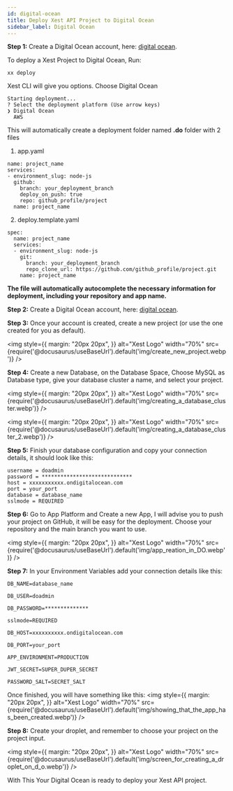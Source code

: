 ```yaml
---
id: digital-ocean
title: Deploy Xest API Project to Digital Ocean
sidebar_label: Digital Ocean
---
```


**Step 1:** Create a Digital Ocean account, here: [digital ocean](https://cloud.digitalocean.com/registrations/new).

To deploy a Xest Project to Digital Ocean, Run: 

```
xx deploy
```

Xest CLI will give you options. Choose Digital Ocean

```
Starting deployment...
? Select the deployment platform (Use arrow keys)
❯ Digital Ocean
  AWS
```
This will automatically create a deployment folder named  **.do** folder with 2 files
1. app.yaml
```
name: project_name
services:
- environment_slug: node-js
  github:
    branch: your_deployment_branch
    deploy_on_push: true
    repo: github_profile/project
  name: project_name
```

2. deploy.template.yaml
```
spec:
  name: project_name
  services:
  - environment_slug: node-js
    git:
      branch: your_deployment_branch
      repo_clone_url: https://github.com/github_profile/project.git
    name: project_name
```
**The file will automatically autocomplete the necessary information for deployment, including your repository and app name.**

**Step 2:** Create a Digital Ocean account, here: [digital ocean](https://cloud.digitalocean.com/login).

**Step 3:** Once your account is created, create a new project (or use the one created for you as default).

<img style={{ margin: "20px 20px", }} 
    alt="Xest Logo" 
    width="70%"
    src={require('@docusaurus/useBaseUrl').default('img/create_new_project.webp')}
/>

**Step 4:** Create a new Database, on the Database Space, Choose MySQL as Database type, give your database cluster a name, and select your project.

<img style={{ margin: "20px 20px", }} 
    alt="Xest Logo" 
    width="70%"
    src={require('@docusaurus/useBaseUrl').default('img/creating_a_database_cluster.webp')}
/>

<img style={{ margin: "20px 20px", }} 
    alt="Xest Logo"
    width="70%"
    src={require('@docusaurus/useBaseUrl').default('img/creating_a_database_cluster_2.webp')}
/>

**Step 5:** Finish your database configuration and copy your connection details, it should look like this:

```
username = doadmin
password = *****************************
host = xxxxxxxxxxx.ondigitalocean.com
port = your_port
database = database_name
sslmode = REQUIRED
```

**Step 6:** Go to App Platform and Create a new App, I will advise you to push your project on GitHub, it will be easy for the deployment.
Choose your repository and the main branch you want to use.

<img style={{ margin: "20px 20px", }} 
    alt="Xest Logo"
    width="70%"
    src={require('@docusaurus/useBaseUrl').default('img/app_reation_in_DO.webp')}
/>

**Step 7:** In your Environment Variables add your connection details like this:

```
DB_NAME=database_name

DB_USER=doadmin

DB_PASSWORD=**************

sslmode=REQUIRED

DB_HOST=xxxxxxxxxx.ondigitalocean.com

DB_PORT=your_port

APP_ENVIRONMENT=PRODUCTION

JWT_SECRET=SUPER_DUPER_SECRET

PASSWORD_SALT=SECRET_SALT
```

Once finished, you will have something like this:
<img style={{ margin: "20px 20px", }} 
    alt="Xest Logo"
    width="70%"
    src={require('@docusaurus/useBaseUrl').default('img/showing_that_the_app_has_been_created.webp')}
/>

**Step 8:** Create your droplet, and remember to choose your project on the project input.

<img style={{ margin: "20px 20px", }} 
    alt="Xest Logo"
    width="70%"
    src={require('@docusaurus/useBaseUrl').default('img/screen_for_creating_a_droplet_on_d_o.webp')}
/>

With This Your Digital Ocean is ready to deploy your Xest API project.